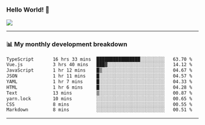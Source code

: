### Hello World! 👋

<a>
  <img align="center" src="https://github-readme-stats.vercel.app/api?username=megatunger&count_private=true&include_all_commits=true&bg_color=30,56CCF2,2F80ED&title_color=fff&text_color=fff" />
</a>

------
### 📊 My monthly development breakdown

<!--START_SECTION:waka-->

```txt
TypeScript       16 hrs 33 mins  ████████████████░░░░░░░░░   63.70 %
Vue.js           3 hrs 40 mins   ███▓░░░░░░░░░░░░░░░░░░░░░   14.12 %
JavaScript       1 hr 12 mins    █▒░░░░░░░░░░░░░░░░░░░░░░░   04.67 %
JSON             1 hr 11 mins    █░░░░░░░░░░░░░░░░░░░░░░░░   04.57 %
YAML             1 hr 7 mins     █░░░░░░░░░░░░░░░░░░░░░░░░   04.33 %
HTML             1 hr 6 mins     █░░░░░░░░░░░░░░░░░░░░░░░░   04.28 %
Text             13 mins         ▒░░░░░░░░░░░░░░░░░░░░░░░░   00.87 %
yarn.lock        10 mins         ░░░░░░░░░░░░░░░░░░░░░░░░░   00.65 %
CSS              8 mins          ░░░░░░░░░░░░░░░░░░░░░░░░░   00.55 %
Markdown         8 mins          ░░░░░░░░░░░░░░░░░░░░░░░░░   00.51 %
```

<!--END_SECTION:waka-->

------
